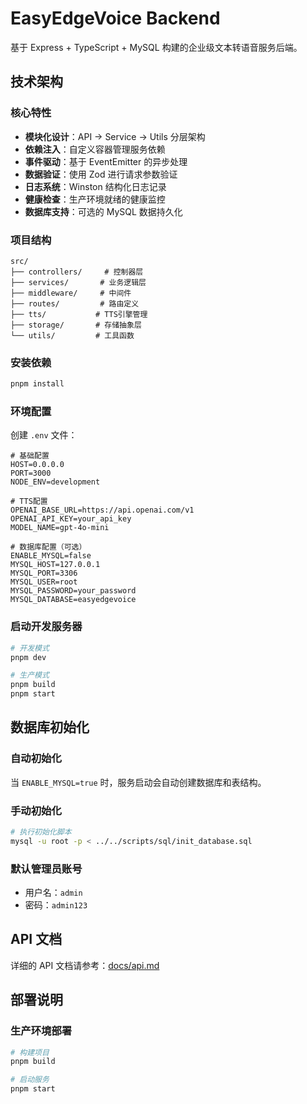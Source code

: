 # EasyEdgeVoice Backend

基于 Express + TypeScript + MySQL 构建的企业级文本转语音服务后端。

## 技术架构

### 核心特性
- **模块化设计**：API -> Service -> Utils 分层架构
- **依赖注入**：自定义容器管理服务依赖
- **事件驱动**：基于 EventEmitter 的异步处理
- **数据验证**：使用 Zod 进行请求参数验证
- **日志系统**：Winston 结构化日志记录
- **健康检查**：生产环境就绪的健康监控
- **数据库支持**：可选的 MySQL 数据持久化

### 项目结构
```
src/
├── controllers/     # 控制器层
├── services/       # 业务逻辑层
├── middleware/     # 中间件
├── routes/         # 路由定义
├── tts/           # TTS引擎管理
├── storage/       # 存储抽象层
└── utils/         # 工具函数
```


### 安装依赖
```bash
pnpm install
```

### 环境配置
创建 `.env` 文件：
```env
# 基础配置
HOST=0.0.0.0
PORT=3000
NODE_ENV=development

# TTS配置
OPENAI_BASE_URL=https://api.openai.com/v1
OPENAI_API_KEY=your_api_key
MODEL_NAME=gpt-4o-mini

# 数据库配置（可选）
ENABLE_MYSQL=false
MYSQL_HOST=127.0.0.1
MYSQL_PORT=3306
MYSQL_USER=root
MYSQL_PASSWORD=your_password
MYSQL_DATABASE=easyedgevoice
```

### 启动开发服务器
```bash
# 开发模式
pnpm dev

# 生产模式
pnpm build
pnpm start
```

## 数据库初始化

### 自动初始化
当 `ENABLE_MYSQL=true` 时，服务启动会自动创建数据库和表结构。

### 手动初始化
```bash
# 执行初始化脚本
mysql -u root -p < ../../scripts/sql/init_database.sql
```

### 默认管理员账号
- 用户名：`admin`
- 密码：`admin123`

## API 文档

详细的 API 文档请参考：[docs/api.md](../../docs/api.md)

## 部署说明

### 生产环境部署
```bash
# 构建项目
pnpm build

# 启动服务
pnpm start
```
